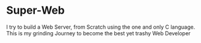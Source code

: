 # Super-Web
I try to build a Web Server, from Scratch using the one and only C language. This is my grinding Journey to become the best yet trashy Web Developer
